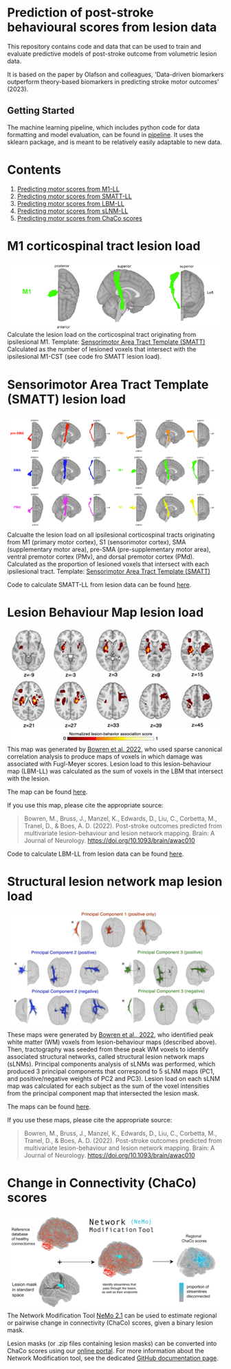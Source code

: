 
# Prediction of post-stroke behavioural scores from lesion data
This repository contains code and data that can be used to train and evaluate predictive models of post-stroke outcome from volumetric lesion 
data. 

It is based on the paper by Olafson and colleagues, 'Data-driven biomarkers outperform theory-based biomarkers in predicting stroke motor 
outcomes' (2023).




## Getting Started
The machine learning pipeline, which includes python code for data formatting and model evaluation, can be found in [pipeline](pipeline). It uses 
the sklearn package, and is meant to be relatively easily adaptable to new data.

# Contents

1. [Predicting motor scores from M1-LL](#m1-corticospinal-tract-lesion-load)
2. [Predicting motor scores from SMATT-LL](#sensorimotor-area-tract-template-smatt-lesion-load)
3. [Predicting motor scores from LBM-LL](#lesion-behaviour-map-lesion-load) 
4. [Predicting motor scores from sLNM-LL](#structural-lesion-network-map-lesion-load)
5. [Predicting motor scores from ChaCo scores](#change-in-connectivity-chaco-scores)

# M1 corticospinal tract lesion load
![M1_pic](figures/M1.png)
Calculate the lesion load on the corticospinal tract originating from ipsilesional M1. 
Template: [Sensorimotor Area Tract Template (SMATT)](http://lrnlab.org/)
Calculated as the number of lesioned voxels that intersect with the ipsilesional M1-CST (see code fro SMATT lesion load).

# Sensorimotor Area Tract Template (SMATT) lesion load
![SMATT_pic](figures/all_SMATT_stacked.png)
Calcualte the lesion load on all ipsilesional corticospinal tracts originating from M1 (primary motor cortex), S1 (sensorimotor cortex), SMA (supplementary motor area), pre-SMA (pre-supplementary motor area), ventral premotor cortex (PMv), and dorsal premotor cortex (PMd).
Calculated as the proportion of lesioned voxels that intersect with each ipsilesional tract.
Template: [Sensorimotor Area Tract Template (SMATT)](http://lrnlab.org/) 

Code to calculate SMATT-LL from lesion data can be found [here](data_processing/SMATT_lesion_load.ipynb).

# Lesion Behaviour Map lesion load
![LBM_pic](figures/lbm.png)
This map was generated by [Bowren et al. 2022](https://pubmed.ncbi.nlm.nih.gov/35025994/), who used sparse canonical correlation 
analysis to produce maps of voxels in which damage was associated with Fugl-Meyer scores. Lesion load to this lesion-behaviour map (LBM-LL) was calculated as the sum of voxels 
in the LBM that intersect with the lesion. 

The map can be found [here](pipeline/extras/).

If you use this map, please cite the appropriate source:
> Bowren, M., Bruss, J., Manzel, K., Edwards, D., Liu, C., Corbetta, M., Tranel, D., & Boes, A. D. (2022). Post-stroke outcomes 
predicted from multivariate lesion-behaviour and lesion network mapping. Brain: A Journal of Neurology. 
https://doi.org/10.1093/brain/awac010

Code to calculate LBM-LL from lesion data can be found [here](data_processing/LBM_lesion_load.ipynb).

# Structural lesion network map lesion load
![slnm_pic](figures/slnm.png)
These maps were generated by [Bowren et al., 2022](https://pubmed.ncbi.nlm.nih.gov/35025994/), who identified peak white matter (WM) voxels from 
lesion-behaviour maps (described above). Then, tractography was seeded from these peak WM voxels to identify associated structural networks, called structural lesion network maps (sLNMs). Principal 
components analysis of sLNMs was performed, which produced 3 principal components that correspond to 5 sLNM maps (PC1, and positive/negative 
weights of PC2 and PC3). Lesion load on each sLNM map was calculated for each subject as the sum of the voxel intensities from the principal 
component map that intersected the lesion mask.

The maps can be found [here](pipeline/extras/).

If you use these maps, please cite the appropriate source:
> Bowren, M., Bruss, J., Manzel, K., Edwards, D., Liu, C., Corbetta, M., Tranel, D., & Boes, A. D. (2022). Post-stroke outcomes
predicted from multivariate lesion-behaviour and lesion network mapping. Brain: A Journal of Neurology.
https://doi.org/10.1093/brain/awac010

# Change in Connectivity (ChaCo) scores
![nemo_pic](figures/chaco-git.png)
The Network Modification Tool [NeMo 2.1](https://kuceyeski-wcm-web.s3.us-east-1.amazonaws.com/upload.html) can be used to estimate regional or pairwise change in connectivity (ChaCo) scores, given a binary lesion mask.

Lesion masks (or .zip files containing lesion masks) can be converted into ChaCo scores using our [online portal](https://kuceyeski-wcm-web.s3.us-east-1.amazonaws.com/upload.html). For more information 
about the Network Modification tool, see the dedicated [GitHub documentation page](https://github.com/kjamison/nemo#readme).
